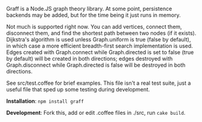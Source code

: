 Graff is a Node.JS graph theory library. At some point, persistence backends may
be added, but for the time being it just runs in memory.

Not much is supported right now. You can add vertices, connect them, disconnect
them, and find the shortest path between two nodes (if it exists). Dijkstra's
algorithm is used unless Graph.uniform is true (false by default), in which case
a more efficient breadth-first search implementation is used. Edges created with
Graph.connect while Graph.directed is set to false (true by default) will be
created in both directions; edges destroyed with Graph.disconnect while
Graph.directed is false will be destroyed in both directions.

See src/test.coffee for brief examples. This file isn't a real test suite, just
a useful file that sped up some testing during development.

**Installation**: `npm install graff`

**Development**: Fork this, add or edit .coffee files in ./src, run `cake
build`.